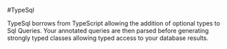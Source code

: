#TypeSql

TypeSql borrows from TypeScript allowing the addition of optional types to Sql Queries. Your annotated queries are then parsed before generating strongly typed classes allowing typed access to your database results.
